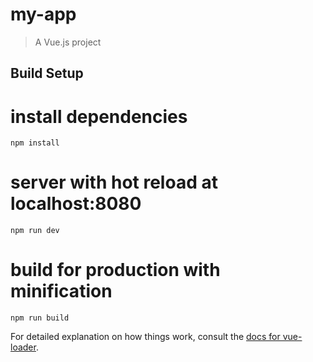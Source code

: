 # my-app

> A Vue.js project

## Build Setup

# install dependencies
``
npm install
``

# server with hot reload at localhost:8080
``
npm run dev
``

# build for production with minification
``
npm run build
``

For detailed explanation on how things work, consult the [docs for vue-loader](http://vuejs.github.io/vue-loader).
